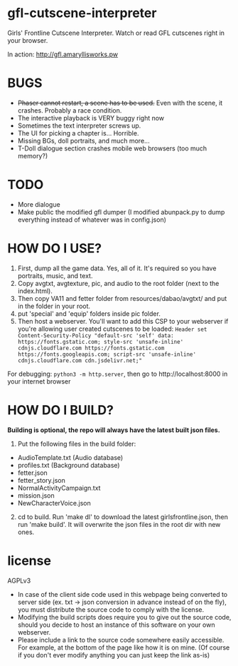 # gfl-cutscene-interpreter
Girls' Frontline Cutscene Interpreter. Watch or read GFL cutscenes right in your browser.

In action: http://gfl.amaryllisworks.pw

# BUGS
- ~~Phaser cannot restart, a scene has to be used.~~ Even with the scene, it crashes. Probably a race condition.
- The interactive playback is VERY buggy right now
- Sometimes the text interpreter screws up.
- The UI for picking a chapter is... Horrible.
- Missing BGs, doll portraits, and much more...
- T-Doll dialogue section crashes mobile web browsers (too much memory?)

# TODO
- More dialogue
- Make public the modified gfl dumper (I modified abunpack.py to dump everything instead of whatever was in config.json)

# HOW DO I USE?
1. First, dump all the game data. Yes, all of it. It's required so you have portraits, music, and text.
2. Copy avgtxt, avgtexture, pic, and audio to the root folder (next to the index.html).
3. Then copy VA11 and fetter folder from resources/dabao/avgtxt/ and put in the folder in your root.
4. put 'special' and 'equip' folders inside pic folder.
5. Then host a webserver. You'll want to add this CSP to your webserver if you're allowing user created cutscenes to be loaded: `Header set Content-Security-Policy "default-src 'self' data: https://fonts.gstatic.com; style-src 'unsafe-inline' cdnjs.cloudflare.com https://fonts.gstatic.com https://fonts.googleapis.com; script-src 'unsafe-inline' cdnjs.cloudflare.com cdn.jsdelivr.net;"`

For debugging: `python3 -m http.server`, then go to http://localhost:8000 in your internet browser

# HOW DO I BUILD?
**Building is optional, the repo will always have the latest built json files.**
1. Put the following files in the build folder:
* AudioTemplate.txt (Audio database)
* profiles.txt (Background database)
* fetter.json
* fetter_story.json
* NormalActivityCampaign.txt
* mission.json
* NewCharacterVoice.json
2. cd to build. Run 'make dl' to download the latest girlsfrontline.json, then run 'make build'. It will overwrite the json files in the root dir with new ones.

# license
AGPLv3
- In case of the client side code used in this webpage being converted to server side (ex. txt -> json conversion in advance instead of on the fly), you must distribute the source code to comply with the license.
- Modifying the build scripts does require you to give out the source code, should you decide to host an instance of this software on your own webserver.
- Please include a link to the source code somewhere easily accessible. For example, at the bottom of the page like how it is on mine. (Of course if you don't ever modify anything you can just keep the link as-is)
